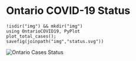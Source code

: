 # Ontario COVID-19 Status

```@setup makefigs
!isdir("img") && mkdir("img")
using OntarioCOVID19, PyPlot
plot_total_cases();
savefig(joinpath("img","status.svg"))
```

![Ontario Cases Status](img/status.svg)
